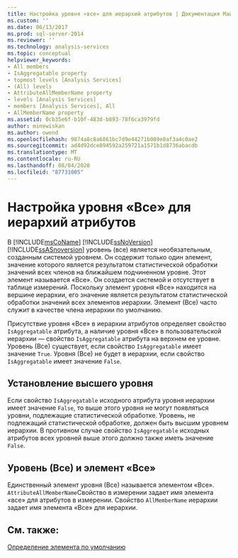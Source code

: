 ```yaml
---
title: Настройка уровня «все» для иерархий атрибутов | Документация Майкрософт
ms.custom: ''
ms.date: 06/13/2017
ms.prod: sql-server-2014
ms.reviewer: ''
ms.technology: analysis-services
ms.topic: conceptual
helpviewer_keywords:
- All members
- IsAggregatable property
- topmost levels [Analysis Services]
- (All) levels
- AttributeAllMemberName property
- levels [Analysis Services]
- members [Analysis Services], All
- AllMemberName property
ms.assetid: 0cb35e6f-b10f-483d-b893-78f6ca3979fd
author: minewiskan
ms.author: owend
ms.openlocfilehash: 9874a8c8a6861bc7d9e44271b089e8af3a4c0ae2
ms.sourcegitcommit: ad4d92dce894592a259721a1571b1d8736abacdb
ms.translationtype: MT
ms.contentlocale: ru-RU
ms.lasthandoff: 08/04/2020
ms.locfileid: "87731005"
---
```

# <a name="configure-the-all-level-for-attribute-hierarchies"></a>Настройка уровня «Все» для иерархий атрибутов
  В [!INCLUDE[msCoName](../../includes/msconame-md.md)] [!INCLUDE[ssNoVersion](../../includes/ssnoversion-md.md)] [!INCLUDE[ssASnoversion](../../includes/ssasnoversion-md.md)] уровень (все) является необязательным, созданным системой уровнем. Он содержит только один элемент, значение которого является результатом статистической обработки значений всех членов на ближайшем подчиненном уровне. Этот элемент называется «Все». Он создается системой и отсутствует в таблице измерений. Поскольку элемент уровня «Все» находится на вершине иерархии, его значение является результатом статистической обработки значений всех элементов иерархии. Элемент (Все) часто служит в качестве члена иерархии по умолчанию.  
  
 Присутствие уровня «Все» в иерархии атрибутов определяет свойство `IsAggregatable` атрибута, а наличие уровня «Все» в пользовательской иерархии — свойство `IsAggregatable` атрибута на верхнем ее уровне. Уровень (Все) существует, если свойство `IsAggregatable` имеет значение `True`. Уровня (Все) не будет в иерархии, если свойство `IsAggregatable` имеет значение `False`.  
  
## <a name="establishing-the-topmost-level"></a>Установление высшего уровня  
 Если свойство `IsAggregatable` исходного атрибута уровня иерархии имеет значение `False`, то выше этого уровня не могут появляться уровни, подлежащие статистической обработке. Уровень, не подлежащий статистической обработке, должен быть высшим уровнем иерархии. В противном случае свойство `IsAggregatable` исходных атрибутов всех уровней выше этого должно также иметь значение `False`.  
  
## <a name="all-member-and-all-level"></a>Уровень (Все) и элемент «Все»  
 Единственный элемент уровня (Все) называется элементом «Все». `AttributeAllMemberName`Свойство в измерении задает имя элемента «все» для атрибутов в измерении. Свойство `AllMemberName` иерархии задает имя элемента «Все» для иерархии.  
  
## <a name="see-also"></a>См. также:  
 [Определение элемента по умолчанию](attribute-properties-define-a-default-member.md)  
  
  

